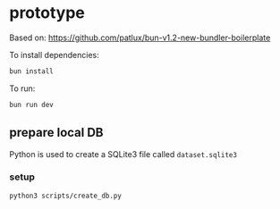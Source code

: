 # prototype

Based on: https://github.com/patlux/bun-v1.2-new-bundler-boilerplate

To install dependencies:

```bash
bun install
```

To run:

```bash
bun run dev
```

## prepare local DB

Python is used to create a SQLite3 file called `dataset.sqlite3`
### setup
```
python3 scripts/create_db.py
```
